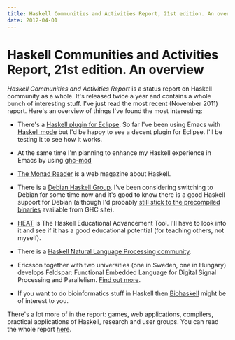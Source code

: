 ```yaml
---
title: Haskell Communities and Activities Report, 21st edition. An overview
date: 2012-04-01
---
```


Haskell Communities and Activities Report, 21st edition. An overview
====================================================================

_Haskell Communities and Activities Report_ is a status report on Haskell
community as a whole. It's released twice a year and contains a whole bunch of
interesting stuff. I've just read the most recent (November 2011) report. Here's
an overview of things I've found the most interesting:

  - There's a [Haskell plugin for Eclipse](http://eclipsefp.github.com/). So far
    I've been using Emacs with [Haskell mode](http://www.haskell.org/haskellwiki/Haskell_mode_for_Emacs)
    but I'd be happy to see a decent plugin for Eclipse. I'll be testing it to
    see how it works.

  - At the same time I'm planning to enhance my Haskell experience in Emacs by
    using [ghc-mod](http://www.mew.org/~kazu/proj/ghc-mod/en/)

  - [The Monad Reader](http://themonadreader.wordpress.com/) is a web magazine
    about Haskell.

  - There is a [Debian Haskell Group](http://wiki.debian.org/Haskell). I've been
    considering switching to Debian for some time now and it's good to know
    there is a good Haskell support for Debian (although I'd probably [still
    stick to the precompiled
    binaries](2012-03-20-installing-ghc-on-opensuse-linux/) available from GHC
    site).

  - [HEAT](http://www.cs.kent.ac.uk/projects/heat/) is The Haskell Educational
    Advancement Tool. I'll have to look into it and see if it has a good
    educational potential (for teaching others, not myself).

  - There is a [Haskell Natural Language Processing
    community](http://projects.haskell.org/nlp/).

  - Ericsson together with two universities (one in Sweden, one in Hungary)
    develops Feldspar: Functional Embedded Language for Digital Signal
    Processing and Parallelism. [Find out more](http://feldspar.inf.elte.hu/).

  - If you want to do bioinformatics stuff in Haskell then
    [Biohaskell](http://biohaskell.org/) might be of interest to you.

There's a lot more of in the report: games, web applications, compilers,
practical applications of Haskell, research and user groups. You can read the
whole report [here](http://www.haskell.org/haskellwiki/Haskell_Communities_and_Activities_Report#The_twenty-first_edition_.28November_2011.29).

